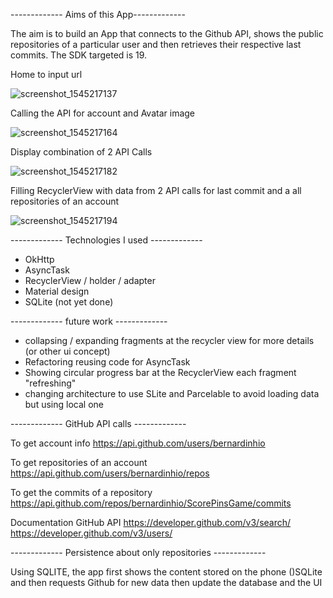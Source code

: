 ------------- Aims of this App-------------

The aim is to build an App that connects to the Github API, shows the public repositories of a particular user and then retrieves their respective last commits. The SDK targeted is 19.

Home to input url

![screenshot_1545217137](https://user-images.githubusercontent.com/20923486/50216288-a0833d80-0385-11e9-9d26-a3964fceca82.png)

Calling the API for account and Avatar image

![screenshot_1545217164](https://user-images.githubusercontent.com/20923486/50216346-d1637280-0385-11e9-9788-79f16bb77258.png)

Display combination of 2 API Calls

![screenshot_1545217182](https://user-images.githubusercontent.com/20923486/50216384-e8a26000-0385-11e9-9191-6526b25f443e.png)


Filling RecyclerView with data from 2 API calls for last commit and a all repositories of an account

![screenshot_1545217194](https://user-images.githubusercontent.com/20923486/50216439-0cfe3c80-0386-11e9-8fc8-3ea2057611e8.png)


------------- Technologies I used -------------

- OkHttp
- AsyncTask
- RecyclerView / holder / adapter
- Material design
- SQLite (not yet done)


------------- future work -------------

- collapsing / expanding fragments at the recycler view for more details (or other ui concept)
- Refactoring reusing code for AsyncTask
- Showing circular progress bar at the RecyclerView each fragment "refreshing"
- changing architecture to use SLite and Parcelable to avoid loading data but using local one 


------------- GitHub API calls -------------

To get account info
https://api.github.com/users/bernardinhio

To get repositories of an account
https://api.github.com/users/bernardinhio/repos 

To get the commits of a repository
https://api.github.com/repos/bernardinhio/ScorePinsGame/commits 

Documentation GitHub API
https://developer.github.com/v3/search/
https://developer.github.com/v3/users/ 


------------- Persistence about only repositories -------------

Using SQLITE, the app first shows the content stored on the phone ()SQLite and then requests Github for new data then update the database and the UI


